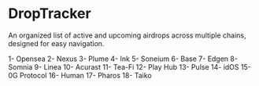 # DropTracker
An organized list of active and upcoming airdrops across multiple chains, designed for easy navigation.

1- Opensea
2- Nexus
3- Plume
4- Ink
5- Soneium
6- Base
7- Edgen 
8- Somnia
9- Linea
10- Acurast
11- Tea-Fi
12- Play Hub
13- Pulse
14- idOS
15- 0G Protocol
16- Human
17- Pharos
18- Taiko
